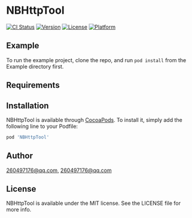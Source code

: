 # NBHttpTool

[![CI Status](http://img.shields.io/travis/260497176@qq.com/NBHttpTool.svg?style=flat)](https://travis-ci.org/260497176@qq.com/NBHttpTool)
[![Version](https://img.shields.io/cocoapods/v/NBHttpTool.svg?style=flat)](http://cocoapods.org/pods/NBHttpTool)
[![License](https://img.shields.io/cocoapods/l/NBHttpTool.svg?style=flat)](http://cocoapods.org/pods/NBHttpTool)
[![Platform](https://img.shields.io/cocoapods/p/NBHttpTool.svg?style=flat)](http://cocoapods.org/pods/NBHttpTool)

## Example

To run the example project, clone the repo, and run `pod install` from the Example directory first.

## Requirements

## Installation

NBHttpTool is available through [CocoaPods](http://cocoapods.org). To install
it, simply add the following line to your Podfile:

```ruby
pod 'NBHttpTool'
```

## Author

260497176@qq.com, 260497176@qq.com

## License

NBHttpTool is available under the MIT license. See the LICENSE file for more info.
